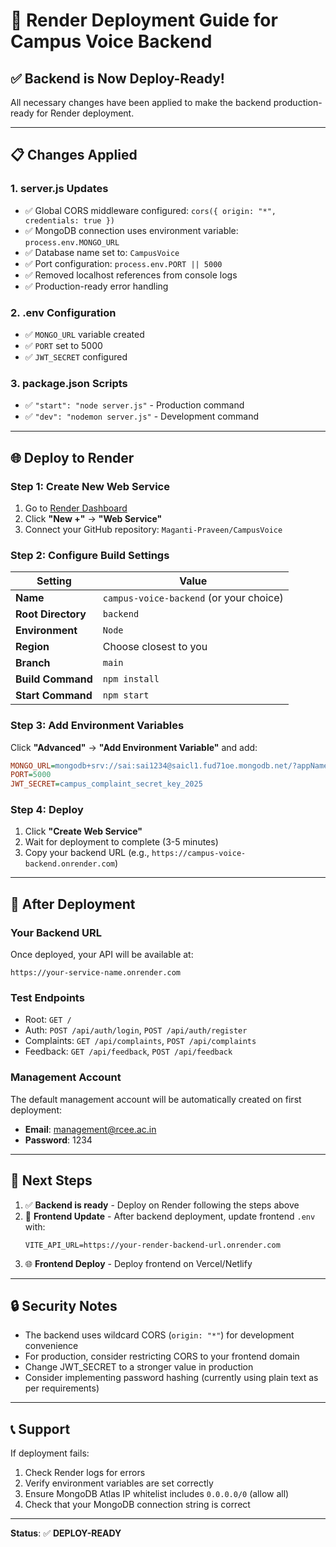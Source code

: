 # 🚀 Render Deployment Guide for Campus Voice Backend

## ✅ Backend is Now Deploy-Ready!

All necessary changes have been applied to make the backend production-ready for Render deployment.

---

## 📋 Changes Applied

### 1. **server.js Updates**
- ✅ Global CORS middleware configured: `cors({ origin: "*", credentials: true })`
- ✅ MongoDB connection uses environment variable: `process.env.MONGO_URL`
- ✅ Database name set to: `CampusVoice`
- ✅ Port configuration: `process.env.PORT || 5000`
- ✅ Removed localhost references from console logs
- ✅ Production-ready error handling

### 2. **.env Configuration**
- ✅ `MONGO_URL` variable created
- ✅ `PORT` set to 5000
- ✅ `JWT_SECRET` configured

### 3. **package.json Scripts**
- ✅ `"start": "node server.js"` - Production command
- ✅ `"dev": "nodemon server.js"` - Development command

---

## 🌐 Deploy to Render

### Step 1: Create New Web Service
1. Go to [Render Dashboard](https://dashboard.render.com/)
2. Click **"New +"** → **"Web Service"**
3. Connect your GitHub repository: `Maganti-Praveen/CampusVoice`

### Step 2: Configure Build Settings

| Setting | Value |
|---------|-------|
| **Name** | `campus-voice-backend` (or your choice) |
| **Root Directory** | `backend` |
| **Environment** | `Node` |
| **Region** | Choose closest to you |
| **Branch** | `main` |
| **Build Command** | `npm install` |
| **Start Command** | `npm start` |

### Step 3: Add Environment Variables

Click **"Advanced"** → **"Add Environment Variable"** and add:

```ini
MONGO_URL=mongodb+srv://sai:sai1234@saicl1.fud71oe.mongodb.net/?appName=saicl1
PORT=5000
JWT_SECRET=campus_complaint_secret_key_2025
```

### Step 4: Deploy
1. Click **"Create Web Service"**
2. Wait for deployment to complete (3-5 minutes)
3. Copy your backend URL (e.g., `https://campus-voice-backend.onrender.com`)

---

## 🔗 After Deployment

### Your Backend URL
Once deployed, your API will be available at:
```
https://your-service-name.onrender.com
```

### Test Endpoints
- Root: `GET /`
- Auth: `POST /api/auth/login`, `POST /api/auth/register`
- Complaints: `GET /api/complaints`, `POST /api/complaints`
- Feedback: `GET /api/feedback`, `POST /api/feedback`

### Management Account
The default management account will be automatically created on first deployment:
- **Email**: management@rcee.ac.in
- **Password**: 1234

---

## 🎯 Next Steps

1. ✅ **Backend is ready** - Deploy on Render following the steps above
2. 📱 **Frontend Update** - After backend deployment, update frontend `.env` with:
   ```
   VITE_API_URL=https://your-render-backend-url.onrender.com
   ```
3. 🌐 **Frontend Deploy** - Deploy frontend on Vercel/Netlify

---

## 🔒 Security Notes

- The backend uses wildcard CORS (`origin: "*"`) for development convenience
- For production, consider restricting CORS to your frontend domain
- Change JWT_SECRET to a stronger value in production
- Consider implementing password hashing (currently using plain text as per requirements)

---

## 📞 Support

If deployment fails:
1. Check Render logs for errors
2. Verify environment variables are set correctly
3. Ensure MongoDB Atlas IP whitelist includes `0.0.0.0/0` (allow all)
4. Check that your MongoDB connection string is correct

---

**Status**: ✅ **DEPLOY-READY**

